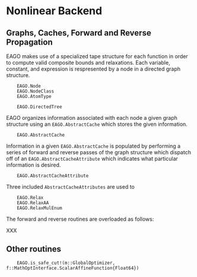 # Nonlinear Backend

## Graphs, Caches, Forward and Reverse Propagation

EAGO makes use of a specialized tape structure for each function in order to compute valid
composite bounds and relaxations. Each variable, constant, and expression is respresented by
a node in a directed graph structure. 

```@docs
    EAGO.Node
    EAGO.NodeClass
    EAGO.AtomType
```

```@docs
    EAGO.DirectedTree
```

EAGO organizes information associated with each node a given graph structure using an
`EAGO.AbstractCache` which stores the given information.

```@docs
    EAGO.AbstractCache
```

Information in a given `EAGO.AbstractCache` is populated by performing a series of 
forward and reverse passes of the graph structure which dispatch off of an
`EAGO.AbstractCacheAttribute` which indicates what particular information is desired.

```@docs
    EAGO.AbstractCacheAttribute
```
Three included `AbstractCacheAttributes` are used to 

```@docs
    EAGO.Relax
    EAGO.RelaxAA
    EAGO.RelaxMulEnum
```

The forward and reverse routines are overloaded as follows:

XXX

## Other routines
```@docs
    EAGO.is_safe_cut!(m::GlobalOptimizer, f::MathOptInterface.ScalarAffineFunction{Float64}) 
```